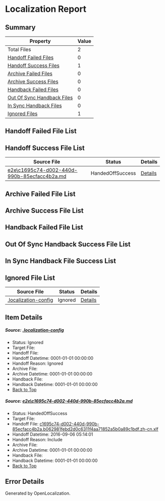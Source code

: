 # <a name='report-top'></a> Localization Report

## Summary
 Property | Value 
 -------- | ----- 
 Total Files | 2
[ Handoff Failed Files ](#handoff-failed-list)| 0
[ Handoff Success Files ](#handoff-success-list)| 1
[ Archive Failed Files ](#archive-failed-list)| 0
[ Archive Success Files ](#archive-success-list)| 0
[ Handback Failed Files ](#handback-failed-list)| 0
[ Out Of Sync Handback Files ](#outofsync-handback-success-list)| 0
[ In Sync Handback Files ](#insync-handback-success-list)| 0
[ Ignored Files ](#ignored-list)| 1

## <a name='handoff-failed-list'></a> Handoff Failed File List

## <a name='handoff-success-list'></a> Handoff Success File List
 Source File | Status | Details 
 ----------- | ------ | ------- 
 [e2e\c1695c74-d002-440d-990b-85ecfacc4b2a.md](https://github.com/OpenLocalizationTestOrg/ol-test0/blob/e48a66f16c0b48588616d6a8127b28b2c1f92033/e2e/c1695c74-d002-440d-990b-85ecfacc4b2a.md) | HandedOffSuccess | [Details](#50e645356ae4b0c3e15b977c0497c27356e1cb621)

## <a name='archive-failed-list'></a> Archive Failed File List

## <a name='archive-success-list'></a> Archive Success File List

## <a name='handback-failed-list'></a> Handback Failed File List

## <a name='outofsync-handback-success-list'></a> Out Of Sync Handback Success File List

## <a name='insync-handback-success-list'></a> In Sync Handback File Success List

## <a name='ignored-list'></a> Ignored File List
 Source File | Status | Details 
 ----------- | ------ | ------- 
 [.localization-config](https://github.com/OpenLocalizationTestOrg/ol-test0/blob/e48a66f16c0b48588616d6a8127b28b2c1f92033/.localization-config) | Ignored | [Details](#3d4f252ac210baf56311d7e97dcc2db10974dbd20)

## Item Details
##### <a name='3d4f252ac210baf56311d7e97dcc2db10974dbd20'></a> Source: [.localization-config](https://github.com/OpenLocalizationTestOrg/ol-test0/blob/e48a66f16c0b48588616d6a8127b28b2c1f92033/.localization-config)
* Status: Ignored
* Target File: 
* Handoff File: 
* Handoff Datetime: 0001-01-01 00:00:00
* Handoff Reason: Ignored
* Archive File: 
* Archive Datetime: 0001-01-01 00:00:00
* Handback File: 
* Handback Datetime: 0001-01-01 00:00:00
* [Back to Top](#report-top)

##### <a name='50e645356ae4b0c3e15b977c0497c27356e1cb621'></a> Source: [e2e\c1695c74-d002-440d-990b-85ecfacc4b2a.md](https://github.com/OpenLocalizationTestOrg/ol-test0/blob/e48a66f16c0b48588616d6a8127b28b2c1f92033/e2e/c1695c74-d002-440d-990b-85ecfacc4b2a.md)
* Status: HandedOffSuccess
* Target File: 
* Handoff File: [c1695c74-d002-440d-990b-85ecfacc4b2a.b062981febd2d0c6311f4aa71852a5b0a89c1bdf.zh-cn.xlf](https://github.com/OpenLocalizationTestOrg/ol-test0-handoff/blob/ab05a6039f6a104aa150dcf971f5559331faf600/ol-handoff/OpenLocalizationTestOrg/ol-test0-zhcn/ci/ht/c1695c74-d002-440d-990b-85ecfacc4b2a.b062981febd2d0c6311f4aa71852a5b0a89c1bdf.zh-cn.xlf)
* Handoff Datetime: 2016-09-06 05:14:01
* Handoff Reason: Include
* Archive File: 
* Archive Datetime: 0001-01-01 00:00:00
* Handback File: 
* Handback Datetime: 0001-01-01 00:00:00
* [Back to Top](#report-top)


## Error Details

Generated by OpenLocalization.
